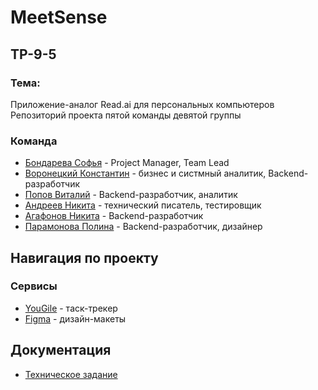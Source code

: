 # MeetSense
## TP-9-5
### Тема: 
Приложение-аналог Read.ai для персональных компьютеров 
Репозиторий проекта пятой команды девятой группы
### Команда
 - [Бондарева Софья](https://github.com/bebrusova "") - Project Manager, Team Lead
 - [Воронецкий Константин](https://github.com/kotovro "") - бизнес и систмный аналитик, Backend-разработчик
 - [Попов Виталий](https://github.com/blacklavilass "") - Backend-разработчик, аналитик
 - [Андреев Никита](https://github.com/Neonchikk "") - технический писатель, тестировщик
 - [Агафонов Никита](https://github.com/Fatomartyr "") - Backend-разработчик
 - [Парамонова Полина](https://github.com/Paramon2003 "") - Backend-разработчик, дизайнер
 
 ## Навигация по проекту

### Сервисы

- [YouGile](https://ru.yougile.com/team/11d7830a7f01/%D0%90%D0%BD%D0%B0%D0%BB%D0%BE%D0%B3-ReadAi) - таск-трекер
- [Figma](https://www.figma.com/file/tgjyOfaAtJQgewFkinZqpI?node-id=0:1&locale=en&type=design) - дизайн-макеты
## Документация
- [Техническое задание](https://docs.google.com/document/d/17TsHXdRm4GtdcJyjoaI7rKAiscYIsd8r6xEWdDeK2gQ/edit?tab=t.0#heading=h.gjdgxs)

